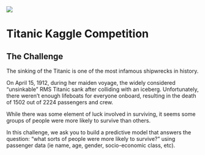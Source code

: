 <img src="https://www.google.com/url?sa=i&url=https%3A%2F%2Fwww.kaggle.com%2Fc%2Ftitanic&psig=AOvVaw01NFGJXe3GYr-hl-TBctoM&ust=1643640709526000&source=images&cd=vfe&ved=0CAsQjRxqFwoTCOCitPfc2fUCFQAAAAAdAAAAABAD" />

# Titanic Kaggle Competition

## The Challenge
The sinking of the Titanic is one of the most infamous shipwrecks in history.

On April 15, 1912, during her maiden voyage, the widely considered “unsinkable” RMS Titanic sank after colliding with an iceberg. Unfortunately, there weren’t enough lifeboats for everyone onboard, resulting in the death of 1502 out of 2224 passengers and crew.

While there was some element of luck involved in surviving, it seems some groups of people were more likely to survive than others.

In this challenge, we ask you to build a predictive model that answers the question: “what sorts of people were more likely to survive?” using passenger data (ie name, age, gender, socio-economic class, etc).